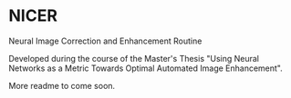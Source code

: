 # NICER
Neural Image Correction and Enhancement Routine


Developed during the course of the Master's Thesis "Using Neural Networks as a Metric Towards Optimal Automated Image Enhancement". 

More readme to come soon. 
